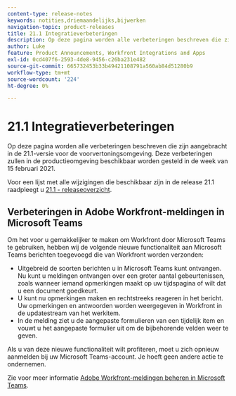 ```yaml
---
content-type: release-notes
keywords: notities,driemaandelijks,bijwerken
navigation-topic: product-releases
title: 21.1 Integratieverbeteringen
description: Op deze pagina worden alle verbeteringen beschreven die zijn aangebracht in de 21.1-versie voor de voorvertoningsomgeving. Deze verbeteringen zullen in de productieomgeving beschikbaar worden gesteld in de week van 15 februari 2021.
author: Luke
feature: Product Announcements, Workfront Integrations and Apps
exl-id: 0cd407f6-2593-4de8-9456-c26ba231e482
source-git-commit: 665732453b33b49421108791a560ab84d51280b9
workflow-type: tm+mt
source-wordcount: '224'
ht-degree: 0%

---
```


# 21.1 Integratieverbeteringen

Op deze pagina worden alle verbeteringen beschreven die zijn aangebracht in de 21.1-versie voor de voorvertoningsomgeving. Deze verbeteringen zullen in de productieomgeving beschikbaar worden gesteld in de week van 15 februari 2021.

Voor een lijst met alle wijzigingen die beschikbaar zijn in de release 21.1 raadpleegt u [21.1 - releaseoverzicht](../../../product-announcements/product-releases/21.1-release-activity/21-1-release-overview.md).

## Verbeteringen in Adobe Workfront-meldingen in Microsoft Teams

Om het voor u gemakkelijker te maken om Workfront door Microsoft Teams te gebruiken, hebben wij de volgende nieuwe functionaliteit aan Microsoft Teams berichten toegevoegd die van Workfront worden verzonden:

* Uitgebreid de soorten berichten u in Microsoft Teams kunt ontvangen. Nu kunt u meldingen ontvangen over een groter aantal gebeurtenissen, zoals wanneer iemand opmerkingen maakt op uw tijdspagina of wilt dat u een document goedkeurt.
* U kunt nu opmerkingen maken en rechtstreeks reageren in het bericht. Uw opmerkingen en antwoorden worden weergegeven in Workfront in de updatestream van het werkitem.
* In de melding ziet u de aangepaste formulieren van een tijdelijk item en vouwt u het aangepaste formulier uit om de bijbehorende velden weer te geven.

Als u van deze nieuwe functionaliteit wilt profiteren, moet u zich opnieuw aanmelden bij uw Microsoft Teams-account. Je hoeft geen andere actie te ondernemen.

Zie voor meer informatie [Adobe Workfront-meldingen beheren in Microsoft Teams](../../../workfront-integrations-and-apps/using-workfront-with-microsoft-teams/manage-wf-notifications-approval-requests-ms-teams.md).

